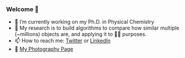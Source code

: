 ### Welcome 👋

- 🔭 I’m currently working on my Ph.D. in Physical Chemistry
- 🌱 My research is to build algorithms to compare how similar multiple (~millions) objects are, and applying it to 💊🔎 purposes.
- 📫 How to reach me: [Twitter](https://twitter.com/lexinc_) or [LinkedIn](https://www.linkedin.com/in/lexinc/)
- 📸 [My Photography Page](http://vsco.co/-lexin)
